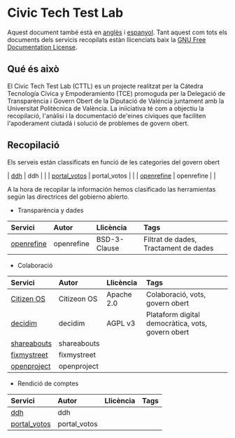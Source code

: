 # Civic Tech Test Lab

Aquest document també està en [anglès](README_en.md) i [espanyol](/README.md). Tant aquest com tots els documents dels servicis recopilats estàn llicenciats baix la [GNU Free Documentation License](/LICENSE).

## Qué és això

El Civic Tech Test Lab (CTTL) es un projecte realitzat per la Cátedra Tecnología Cívica y Empoderamiento (TCE) promoguda per la Delegació de Transparència i Govern Obert de la Diputació de Valéncia juntament amb la Universitat Politècnica de València. La iniiciativa té com a objectiu la recopilació, l'anàlisi i la documentació de'eines cíviques que faciliten l'apoderament ciutadá i solució de problemes de govern obert.


## Recopilació
Els serveis están classificats en funció de les categories del govern obert


| [ddh](/ddh) | ddh | |
| [portal_votos](/portal_votos) | portal_votos | |
| [openrefine](/openrefine) | openrefine | |


A la hora de recopilar la información hemos clasificado las herramientas según las directrices del gobierno abierto.

- Transparència y dades


| Servici   | Autor       | Llicència   | Tags |
| :--------- | :---------- | :--------- | :------ |
| [openrefine](/openrefine) | openrefine | BSD-3-Clause| Filtrat de dades, Tractament de dades

- Colaboració

| Servici   | Autor       | Llicència   | Tags |
| :--------- | :---------- | :--------- | :------ |
| [Citizen OS](/citizenos) | Citizeon OS | Apache 2.0 | Colaboració, vots, govern obert|
| [decidim](/decidim) | decidim | AGPL v3| Plataform digital democràtica, vots, govern obert |
| [shareabouts](/shareabouts) | shareabouts | |
| [fixmystreet](/fixmystreet) | fixmystreet | |
| [openproject](/openproject) | openproject | |

- Rendició de comptes

| Servici   | Autor       | Llicència   | Tags |
| :--------- | :---------- | :--------- | :------ |
| [ddh](/ddh) | ddh | |
| [portal_votos](/portal_votos) | portal_votos | |
